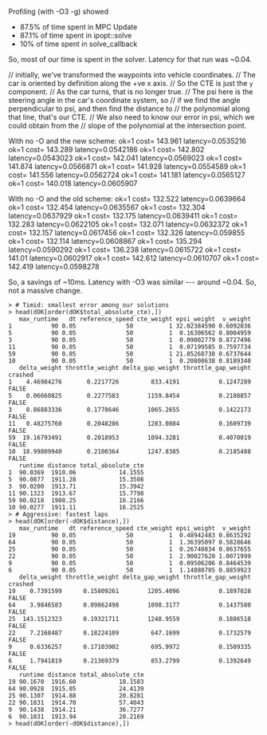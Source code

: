 Profiling (with -O3 -g) showed
- 87.5% of time spent in MPC Update
- 87.1% of time spent in ipopt::solve
- 10% of time spent in solve_callback

So, most of our time is spent in the solver. Latency for that run was ~0.04.

// initially, we've transformed the waypoints into vehicle coordinates.
// The car is oriented by definition along the +ve x axis.
// So the CTE is just the `y` component.
// As the car turns, that is no longer true.
// The psi here is the steering angle in the car's coordinate system, so
// if we find the angle perpendicular to psi, and then find the distance to
// the polynomial along that line, that's our CTE.
// We also need to know our error in psi, which we could obtain from the
// slope of the polynomial at the intersection point.

With no -O and the new scheme:
ok=1 cost= 143.961 latency=0.0535216
ok=1 cost= 143.289 latency=0.0542186
ok=1 cost= 142.802 latency=0.0543023
ok=1 cost= 142.041 latency=0.0569023
ok=1 cost= 141.874 latency=0.0566871
ok=1 cost= 141.928 latency=0.0554589
ok=1 cost= 141.556 latency=0.0562724
ok=1 cost= 141.181 latency=0.0565127
ok=1 cost= 140.018 latency=0.0605907

With no -O and the old scheme:
ok=1 cost= 132.522 latency=0.0639664
ok=1 cost= 132.454 latency=0.0635567
ok=1 cost= 132.304 latency=0.0637929
ok=1 cost= 132.175 latency=0.0639411
ok=1 cost= 132.283 latency=0.0622105
ok=1 cost= 132.071 latency=0.0632372
ok=1 cost= 132.157 latency=0.0617456
ok=1 cost= 132.326 latency=0.059855
ok=1 cost= 132.114 latency=0.0608867
ok=1 cost= 135.294 latency=0.0590292
ok=1 cost= 136.238 latency=0.0615722
ok=1 cost=  141.01 latency=0.0602917
ok=1 cost= 142.612 latency=0.0610707
ok=1 cost= 142.419 latency=0.0598278

So, a savings of ~10ms. Latency with -O3 was similar --- around ~0.04. So, not
a massive change.

```
> # Timid: smallest error among our solutions
> head(dOK[order(dOK$total_absolute_cte),])
   max_runtime   dt reference_speed cte_weight epsi_weight  v_weight
1           90 0.05              50          1 32.02384590 0.6092036
5           90 0.05              50          1  0.16306562 0.8004959
3           90 0.05              50          1  0.09002779 0.8727496
11          90 0.05              50          1  0.07199585 0.7597734
59          90 0.05              50          1 21.85268738 0.6737644
10          90 0.05              50          1  0.20808638 0.8189340
   delta_weight throttle_weight delta_gap_weight throttle_gap_weight crashed
1    4.46984276       0.2217726         833.4191           0.1247289   FALSE
5    0.06660825       0.2277583        1159.8454           0.2108857   FALSE
3    0.86883336       0.1778646        1065.2655           0.1422173   FALSE
11   0.48275760       0.2048286        1283.0884           0.1609739   FALSE
59  19.16793491       0.2018953        1094.3281           0.4070019   FALSE
10  18.99809940       0.2100364        1247.8385           0.2185488   FALSE
   runtime distance total_absolute_cte
1  90.0369  1910.06            14.1555
5  90.0877  1911.28            15.3508
3  90.0200  1913.71            15.3942
11 90.1323  1913.67            15.7798
59 90.0218  1908.25            16.2166
10 90.0277  1911.11            16.2525
> # Aggressive: fastest laps
> head(dOK[order(-dOK$distance),])
   max_runtime   dt reference_speed cte_weight epsi_weight  v_weight
19          90 0.05              50          1  0.48942483 0.8635292
64          90 0.05              50          1  1.36395097 0.5828646
25          90 0.05              50          1  0.26740834 0.8637655
22          90 0.05              50          1  2.90027620 1.0071999
9           90 0.05              50          1  0.09506206 0.8464539
6           90 0.05              50          1  1.14880705 0.8859923
   delta_weight throttle_weight delta_gap_weight throttle_gap_weight crashed
19    0.7391599      0.15809261        1205.4096           0.1897028   FALSE
64    3.9846583      0.09862498        1098.3177           0.1437580   FALSE
25  143.1512323      0.19321711        1248.9559           0.1886518   FALSE
22    7.2168487      0.18224109         647.1699           0.1732579   FALSE
9     0.6336257      0.17103902         695.9972           0.1509335   FALSE
6     1.7941819      0.21369379         853.2799           0.1392649   FALSE
   runtime distance total_absolute_cte
19 90.1670  1916.60            18.1583
64 90.0928  1915.05            24.4139
25 90.1307  1914.88            20.8281
22 90.1831  1914.70            57.4043
9  90.1438  1914.21            36.7277
6  90.1031  1913.94            20.2169
> head(dOK[order(-dOK$distance),])
```

